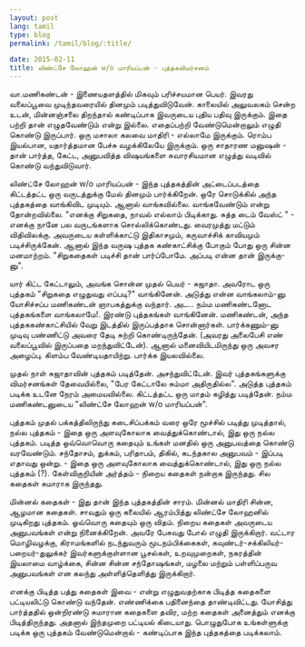 ```yaml
---
layout: post
lang: tamil
type: blog
permalink: /tamil/blog/:title/

date: 2015-02-11
title: லிண்ட்சே லோஹன் w/o மாரியப்பன் - புத்தகவிமர்சனம்
---
```


வா.மணிகண்டன் - இணையதளத்தில் மிகவும் பரிச்சயமான பெயர். இவரது வலைப்பூவை முடிந்தவரையில் தினமும் படித்துவிடுவேன். காலையில் அலுவலகம் சென்ற உடன், மின்னஞ்சலை திறந்தால் கண்டிப்பாக இவருடைய புதிய பதிவு இருக்கும். இதை பற்றி தான் எழுதவேண்டும் என்று இல்லை. எதைப்பற்றி வேண்டுமென்றாலும் எழுதி கொண்டு இருப்பார். ஒரு மசாலா கலவை மாதிரி - எல்லாமே இருக்கும். ரொம்ப இயல்பான, யதார்த்தமான பேச்சு வழக்கிலேயே இருக்கும். ஒரு சாதாரண மனுஷன் - தான் பார்த்த, கேட்ட, அனுபவித்த விஷயங்களை சுவாரசியமான எழுத்து வடிவில் கொண்டு வந்துவிடுவார்.

லிண்ட்சே லோஹன் w/o மாரியப்பன் - இந்த புத்தகத்தின் அட்டைப்படத்தை கிட்டத்தட்ட ஒரு வருடத்துக்கு மேல் தினமும் பார்க்கிறேன். ஒரே சொடுக்கில் அந்த புத்தகத்தை வாங்கிவிட முடியும். ஆனால் வாங்கவில்லை. வாங்கவேண்டும் என்று தோன்றவில்லை. "எனக்கு சிறுகதை, நாவல் எல்லாம் பிடிக்காது. சுத்த டைம் வேஸ்ட் " - எனக்கு நானே பல வருடங்களாக சொல்லிக்கொண்டது. வைரமுத்து மட்டும் விதிவிலக்கு. அவருடைய கள்ளிக்காட்டு இதிகாசமும், கருவாச்சிக் காவியமும் படிச்சிருக்கேன். ஆனால் இந்த  வருஷ புத்தக கண்காட்சிக்கு போகும் போது ஒரு சின்ன மனமாற்றம். "சிறுகதைகள் படிச்சி தான் பார்ப்போமே. அப்படி என்ன தான் இருக்கு-னு".

யார் கிட்ட கேட்டாலும், அவங்க சொன்ன முதல் பெயர் - சுஜாதா. அவரோட ஒரு புத்தகம் "சிறுகதை எழுதுவது எப்படி?" வாங்கினேன். அடுத்து என்ன வாங்கலாம்-னு யோசிச்சப்ப மணிகண்டன் ஞாபகத்துக்கு வந்தார். அட... நம்ம மணிகண்டனோட புத்தகங்களை வாங்கலாமே!. இரண்டு புத்தகங்கள் வாங்கினேன். மணிகண்டன், அந்த புத்தககண்காட்சியில் வேறு இடத்தில் இருப்பத்தாக சொன்னார்கள். பார்க்கணும்-னு முடிவு பண்ணிட்டு அவரை தேடி சுற்றி கொண்டிருந்தேன். (அவரது அலைபேசி எண் வலைப்பூவில் இருப்பதை மறந்துவிட்டேன்). ஆனால் மனைவியிடமிருந்து ஒரு அவசர அழைப்பு. கிளம்ப வேண்டியதாயிற்று. பார்க்க இயலவில்லை.

முதல் நாள் சுஜாதாவின் புத்தகம் படித்தேன். அசந்துவிட்டேன். இவர் புத்தகங்களுக்கு விமர்சனங்கள் தேவையில்லை, "பேர கேட்டாலே சும்மா அதிருதில்ல". அடுத்த புத்தகம் படிக்க உடனே நேரம் அமையவில்லை. கிட்டத்தட்ட ஒரு மாதம் கழித்து படித்தேன். நம்ம மணிகண்டனுடைய "லிண்ட்சே லோஹன் w/o மாரியப்பன்".

புத்தகம் முதல் பக்கத்திலிருந்து கடைசிப்பக்கம் வரை ஒரே மூச்சில் படித்து முடித்தால், நல்ல புத்தகம் - இதை ஒரு அளவுகோலாக வைத்துக்கொண்டால், இது ஒரு நல்ல புத்தகம். படித்த ஒவ்வொவொரு கதையும் உங்கள் மனதில் ஒரு அனுபவத்தை கொண்டு வரவேண்டும். சந்தோசம், துக்கம், பரிதாபம், திகில், கடந்தகால அனுபவம் - இப்படி எதாவது ஒன்று. - இதை ஒரு அளவுகோலாக வைத்துக்கொண்டால், இது ஒரு நல்ல புத்தகம் (?). கேள்விகுறியின் அர்த்தம் - நிறைய கதைகள் நன்றாக இருந்தது. சில கதைகள் சுமாராக இருந்தது.

மின்னல் கதைகள் - இது தான் இந்த புத்தகத்தின் சாரம். மின்னல் மாதிரி சின்ன, ஆழமான கதைகள். சாவதும் ஒரு கலையில் ஆரம்பித்து லிண்ட்சே லோஹனில் முடிகிறது புத்தகம். ஓவ்வொரு கதையும் ஒரு விதம். நிறைய கதைகள் அவருடைய அனுபவங்கள் என்று நினைக்கிறேன். அவரே பேசுவது போல் எழுதி இருக்கிறார். வட்டார மொழிவழக்கு, கிராமங்களில் நடந்துவரும் மூடநம்பிக்கைகள், கவுண்டர்-சக்கிலியர்-பறையர்-துலுக்கர்  இவர்களுக்குள்ளான பூசல்கள், உறவுமுறைகள், நகரத்தின் இயலாமை வாழ்க்கை, சின்ன சின்ன சந்தோஷங்கள், மழலை மற்றும் பள்ளிப்பருவ அனுபவங்கள் என கலந்து அள்ளித்தெளித்து இருக்கிறார்.

எனக்கு பிடித்த பத்து கதைகள் இவை - என்று எழுதுவதற்காக பிடித்த கதைகளை பட்டியலிட்டு கொண்டு வந்தேன். எண்ணிக்கை பதினைந்தை தாண்டிவிட்டது. யோசித்து பார்த்ததில் ஒன்றிரண்டு சுமாரான கதைகளை தவிர, மற்ற கதைகள் அனைத்தும் எனக்கு பிடித்திருந்தது. அதனால் இந்தமுறை பட்டியல் கிடையாது. பொழுதுபோக உங்கள்ளுக்கு படிக்க ஒரு புத்தகம் வேண்டுமென்றால் - கண்டிப்பாக இந்த புத்தகத்தை படிக்கலாம்.
